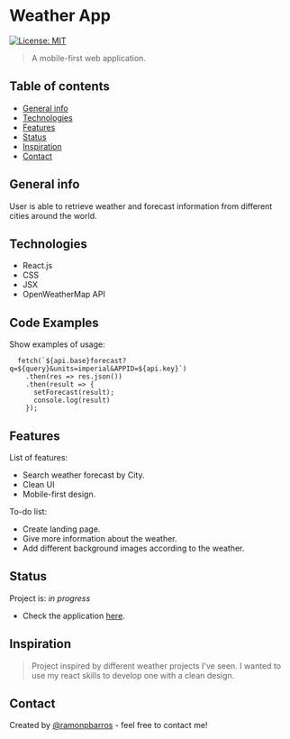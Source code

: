 # Weather App

[![License: MIT](https://img.shields.io/badge/License-MIT-blue.svg)](https://github.com/ramonpbarros/)

> A mobile-first web application.

## Table of contents

- [General info](#general-info)
- [Technologies](#technologies)
- [Features](#features)
- [Status](#status)
- [Inspiration](#inspiration)
- [Contact](#contact)

## General info

User is able to retrieve weather and forecast information from different cities around the world.

## Technologies

- React.js
- CSS
- JSX
- OpenWeatherMap API

## Code Examples

Show examples of usage:
```
  fetch(`${api.base}forecast?q=${query}&units=imperial&APPID=${api.key}`)
    .then(res => res.json())
    .then(result => {
      setForecast(result);
      console.log(result)
    });
```
## Features

List of features:

- Search weather forecast by City.
- Clean UI
- Mobile-first design.

To-do list:

- Create landing page.
- Give more information about the weather.
- Add different background images according to the weather.

## Status

Project is: _in progress_

- Check the application [here](https://ramonpbarros.github.io/react-weather/).

## Inspiration

> Project inspired by different weather projects I've seen. I wanted to use my react skills to develop one with a clean design.

## Contact

Created by [@ramonpbarros](https://ramonpbarros.github.io/) - feel free to contact me!
